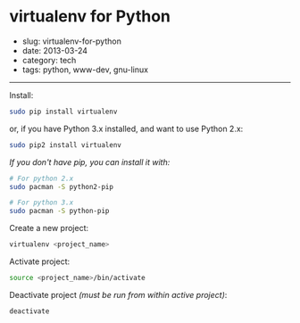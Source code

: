 # virtualenv for Python

- slug: virtualenv-for-python
- date: 2013-03-24
- category: tech
- tags: python, www-dev, gnu-linux

------------------

Install:

````bash
sudo pip install virtualenv
````

or, if you have Python 3.x installed, and want to use Python 2.x:

````bash
sudo pip2 install virtualenv
````

_If you don't have pip, you can install it with:_

````bash
# For python 2.x
sudo pacman -S python2-pip

# For python 3.x
sudo pacman -S python-pip
````

Create a new project:

````bash
virtualenv <project_name>
````

Activate project:

````bash
source <project_name>/bin/activate
````

Deactivate project _(must be run from within active project)_:

````bash
deactivate
````
